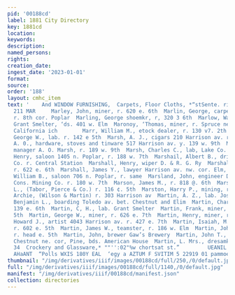 ```yaml
---
pid: '00188cd'
label: 1881 City Directory
key: 1881cd
location: 
keywords: 
description: 
named_persons: 
rights: 
creation_date: 
ingest_date: '2023-01-01'
format: 
source: 
order: '188'
layout: cmhc_item
text: '    And WINDOW FURNISHING,  Carpets, Floor Cloths, *“stSente. risner « cos  MAL
  211 MAR     Marley, John, miner, r. 620 e. 6th  Marlin, George, carpenter Long Bros.
  r. 8th cor. Poplar  Marling, George shoemkr, r, 320 3 6th  Marlow, Warren, lab.
  Grant Smelter, ‘ds. 401 w. Elm  Maronoy, ‘Thomas, miner, r. Spruce net. Front and
  California ich        Marr, William M., etock dealer, r. 130 v7. 2th  Marrithew,
  George W., lab. r. 142 e 5th  Marsh, A. J., cigars 210 Harrison av. r. same  MARSH,
  A. 0., hardware, stoves and tinware 517 Harrison av. y. 139 w. 9th  Marsh, Charles,
  manager A. O. Marsh, r. 189 w. 9th  Marsh, Charles C., lab, Lake Co. Sampling wks  Marsh,
  Henry, saloon 1405 n. Poplar, r. 188 w. 7th  Marshail, Albert B., driver Tabor Hose
  Co. r. Central Station  Marshall, Henry, wiper D. & R. G. Ry  Marshall, J. A.; miner,
  r. 622 e. 6th  Marshall, James Y., lawyer Harrison av. nw. cor. Elm, r. same  Marshall,
  William B., saloon 706 n. Poplar, r. same  Marsland, John, engineer Denver City
  Cons. Mining Co. r. 180 w. 7th  Marson, James M., r. 818 @. 6th  Marston, Charles
  L., (Tabor, Pierce & Co.) r. 116 ¢. 5th  Marston, Harry P., mining, r. 121 w. 6th  Martin,
  Archie, (Wilson & Martin) r. 303 Harrison av  Martin, A. Z., lab. Joseph Bond  Martin,
  Benjamin L., boarding Toledo av. bet. Chestnut and Elim  Martin, Charles, lab. r.
  139 e. 6th  Martin, C, H., lab. Grant Smelter  Martin, Frank, miner, bds. 629 e.
  5th  Martin, George W., miner, r. 626 e. 7th  Martin, Henry, miner, r. 138 w. Chestnut  Martin,
  Howard J., artist 4043 Harrison av. r. 427 e. 7th  Martin, Isaiah, M., carpenter,
  r. 602 e. 5th  Martin, James W., teamster, r. 186 w. Elm  Martin, John, engineer,
  r. head e. 5th  Martin, John, brewer Gaw’s Brewery  Martin, John T., mine operator,
  Chestnut ne. cor, Pine, bds. American House  Martin, L. Mrs., dresamkr, r. 324 e.
  34  Crockery and Glassware,* ""'':02"%w chortsat st.”         UEANIL ONININ CNV
  AHaANT  “Polls WXIS 180Y EAL  ‘egy a AZTUM F SVITIM 5 22919 01 pammoenanyy '
thumbnail: "/img/derivatives/iiif/images/00188cd/full/250,/0/default.jpg"
full: "/img/derivatives/iiif/images/00188cd/full/1140,/0/default.jpg"
manifest: "/img/derivatives/iiif/00188cd/manifest.json"
collection: directories
---
```

